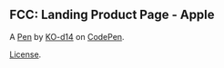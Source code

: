 FCC: Landing Product Page - Apple 
----------------------------------


A [Pen](https://codepen.io/ko-d14/pen/bGgqYQX) by [KO-d14](https://codepen.io/ko-d14) on [CodePen](https://codepen.io).

[License](https://codepen.io/ko-d14/pen/bGgqYQX/license).